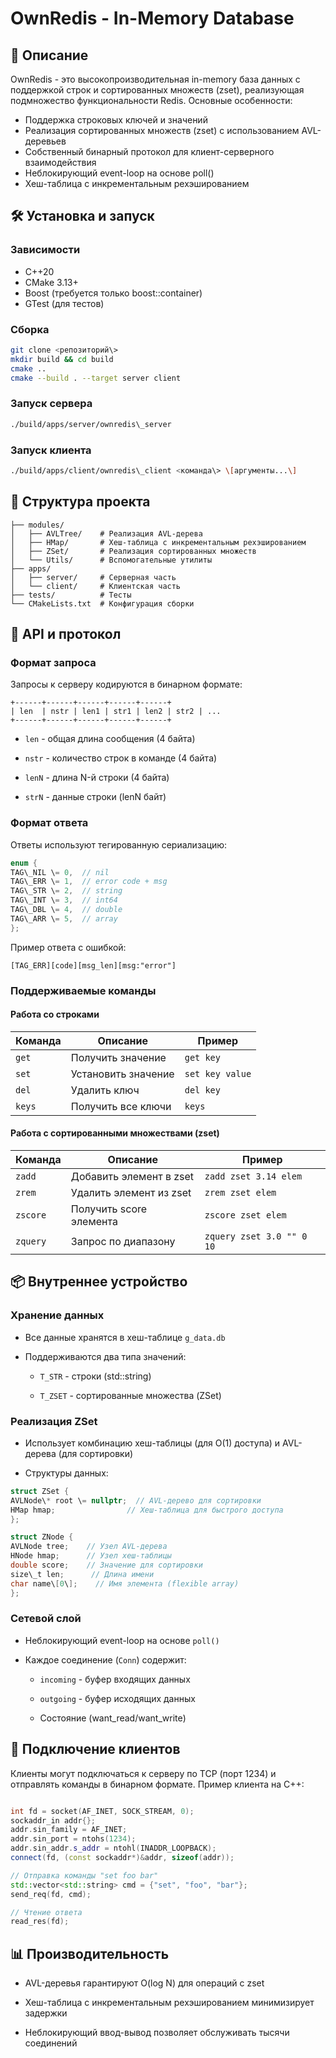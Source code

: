 # OwnRedis - In-Memory Database

## 📌 Описание
OwnRedis - это высокопроизводительная in-memory база данных с поддержкой строк и сортированных множеств (zset), реализующая подмножество функциональности Redis. Основные особенности:

- Поддержка строковых ключей и значений
- Реализация сортированных множеств (zset) с использованием AVL-деревьев
- Собственный бинарный протокол для клиент-серверного взаимодействия
- Неблокирующий event-loop на основе poll()
- Хеш-таблица с инкрементальным рехэшированием

## 🛠 Установка и запуск

### Зависимости
- C++20
- CMake 3.13+
- Boost (требуется только boost::container)
- GTest (для тестов)

### Сборка
```bash
git clone <репозиторий\>
mkdir build && cd build
cmake ..
cmake --build . --target server client
```

### Запуск сервера

```bash
./build/apps/server/ownredis\_server
```
### Запуск клиента

```bash
./build/apps/client/ownredis\_client <команда\> \[аргументы...\]
```

📂 Структура проекта
--------------------
````
├── modules/
│   ├── AVLTree/    # Реализация AVL-дерева
│   ├── HMap/       # Хеш-таблица с инкрементальным рехэшированием
│   ├── ZSet/       # Реализация сортированных множеств
│   └── Utils/      # Вспомогательные утилиты
├── apps/
│   ├── server/     # Серверная часть
│   └── client/     # Клиентская часть
├── tests/          # Тесты
└── CMakeLists.txt  # Конфигурация сборки
````

🔌 API и протокол
-----------------

### Формат запроса

Запросы к серверу кодируются в бинарном формате:
````
+------+------+------+------+------+
| len  | nstr | len1 | str1 | len2 | str2 | ...
+------+------+------+------+------+
````
*   `len` - общая длина сообщения (4 байта)

*   `nstr` - количество строк в команде (4 байта)

*   `lenN` - длина N-й строки (4 байта)

*   `strN` - данные строки (lenN байт)


### Формат ответа

Ответы используют тегированную сериализацию:

```cpp
enum {
TAG\_NIL \= 0,  // nil
TAG\_ERR \= 1,  // error code + msg
TAG\_STR \= 2,  // string
TAG\_INT \= 3,  // int64
TAG\_DBL \= 4,  // double
TAG\_ARR \= 5,  // array
};
```
Пример ответа с ошибкой:
````
[TAG_ERR][code][msg_len][msg:"error"]
````
### Поддерживаемые команды

#### Работа со строками

| Команда | Описание | Пример |
| --- | --- | --- |
| `get` | Получить значение | `get key` |
| `set` | Установить значение | `set key value` |
| `del` | Удалить ключ | `del key` |
| `keys` | Получить все ключи | `keys` |

#### Работа с сортированными множествами (zset)

| Команда | Описание | Пример                   |
| --- | --- |--------------------------|
| `zadd` | Добавить элемент в zset | `zadd zset 3.14 elem`    |
| `zrem` | Удалить элемент из zset | `zrem zset elem`         |
| `zscore` | Получить score элемента | `zscore zset elem`       |
| `zquery` | Запрос по диапазону | `zquery zset 3.0 "" 0 10` |

📦 Внутреннее устройство
------------------------

### Хранение данных

*   Все данные хранятся в хеш-таблице `g_data.db`

*   Поддерживаются два типа значений:

    *   `T_STR` - строки (std::string)

    *   `T_ZSET` - сортированные множества (ZSet)


### Реализация ZSet

*   Использует комбинацию хеш-таблицы (для O(1) доступа) и AVL-дерева (для сортировки)

*   Структуры данных:


```cpp
struct ZSet {
AVLNode\* root \= nullptr;  // AVL-дерево для сортировки
HMap hmap;                // Хеш-таблица для быстрого доступа
};

struct ZNode {
AVLNode tree;    // Узел AVL-дерева
HNode hmap;      // Узел хеш-таблицы
double score;    // Значение для сортировки
size\_t len;      // Длина имени
char name\[0\];    // Имя элемента (flexible array)
};
```

### Сетевой слой

*   Неблокирующий event-loop на основе `poll()`

*   Каждое соединение (`Conn`) содержит:

    *   `incoming` - буфер входящих данных

    *   `outgoing` - буфер исходящих данных

    *   Состояние (want\_read/want\_write)


📡 Подключение клиентов
-----------------------

Клиенты могут подключаться к серверу по TCP (порт 1234) и отправлять команды в бинарном формате. Пример клиента на C++:

```cpp

int fd = socket(AF_INET, SOCK_STREAM, 0);
sockaddr_in addr{};
addr.sin_family = AF_INET;
addr.sin_port = ntohs(1234);
addr.sin_addr.s_addr = ntohl(INADDR_LOOPBACK);
connect(fd, (const sockaddr*)&addr, sizeof(addr));

// Отправка команды "set foo bar"
std::vector<std::string> cmd = {"set", "foo", "bar"};
send_req(fd, cmd);

// Чтение ответа
read_res(fd);
```
📊 Производительность
---------------------

*   AVL-деревья гарантируют O(log N) для операций с zset

*   Хеш-таблица с инкрементальным рехэшированием минимизирует задержки

*   Неблокирующий ввод-вывод позволяет обслуживать тысячи соединений
